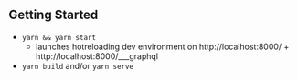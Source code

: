 ## Getting Started

- `yarn && yarn start`
  - launches hotreloading dev environment on http://localhost:8000/ + http://localhost:8000/___graphql
- `yarn build` and/or `yarn serve`
